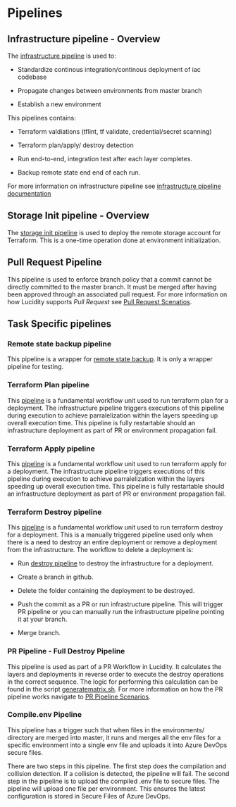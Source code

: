 # Pipelines

## Infrastructure pipeline - Overview

The [infrastructure pipeline](../azure-pipelines/pipeline.infrastructure.yml) is used to:

- Standardize continous integration/continous deployment of iac codebase

- Propagate changes between environments from master branch

- Establish a new environment

This pipelines contains:

- Terraform valdiations (tflint, tf validate, credential/secret scanning)

- Terraform plan/apply/ destroy detection

- Run end-to-end, integration test after each layer completes.

- Backup remote state end end of each run.

For more information on infrastructure pipeline see [infrastructure pipeline documentation](./INFRASTRUCTUREPIPELINE.md)

## Storage Init pipeline - Overview

The [storage init pipeline](../azure-pipelines/pipeline.storageinit.yml) is used to deploy the remote storage account for Terraform.  This is a one-time operation done at environment initialization.

## Pull Request Pipeline

This pipeline is used to enforce branch policy that a commit cannot be directly committed to the master branch.  It must be merged after having been approved through an associated pull request.  For more information on how Lucidity supports *Pull Request* see [Pull Request Scenatios](./PRPIPELINESCENARIOS.md).

## Task Specific pipelines

### Remote state backup pipeline

This pipeline is a wrapper for [remote state backup](../azure-pipelines/pipeline.backupremotestate.yml).  It is only a wrapper pipeline for testing.

### Terraform Plan pipeline

This [pipeline](../azure-pipelines/pipeline.tfplan.yml) is a fundamental workflow unit used to run terraform plan for a deployment.  The infrastructure pipeline triggers executions of this pipeline during execution to achieve parralelization within the layers speeding up overall execution time.  This pipeline is fully restartable should an infrastructure deployment as part of PR or environment propagation fail.

### Terraform Apply pipeline

This [pipeline](../azure-pipelines/pipeline.tfapply.yml) is a fundamental workflow unit used to run terraform apply for a deployment.  The infrastructure pipeline triggers executions of this pipeline during execution to achieve parralelization within the layers speeding up overall execution time.  This pipeline is fully restartable should an infrastructure deployment as part of PR or environment propagation fail.

### Terraform Destroy pipeline

This [pipeline](../azure-pipelines/pipeline.tfdestroy.yml) is a fundamental workflow unit used to run terraform destroy for a deployment.  This is a manually triggered pipeline used only when there is a need to destroy an entire deployment or remove a deployment from the infrastructure.  The workflow to delete a deployment is:

- Run [destroy pipeline](../azure-pipelines/pipeline.tfdestroy.yml) to destroy the infrastructure for a deployment.

- Create a branch in github.

- Delete the folder containing the deployment to be destroyed.

- Push the commit as a PR or run infrastructure pipeline.  This will trigger PR pipeline or you can manually run the infrastructure pipeline pointing it at your branch.

- Merge branch.

### PR Pipeline - Full Destroy Pipeline

This pipeline is used as part of a PR Workflow in Lucidity.  It calculates the layers and deployments in reverse order to execute the destroy operations in the correct sequence.  The logic for performing this calculation can be found in the script [generatematrix.sh](../azure-pipelines/scripts/generatematrix.sh).  For more information on how the PR pipeline works navigate to [PR Pipeline Scenarios](./PRPIPELINESCENARIOS.md).

### Compile.env Pipeline

This pipeline has a trigger such that when files in the environments/ directory are merged into master, it runs and merges all the env files for a specific environment into a single env file and uploads it into Azure DevOps secure files.  

There are two steps in this pipeline.  The first step does the compilation and collision detection.  If a collision is detected, the pipeline will fail.  The second step in the pipeline is to upload the compiled .env file to secure files.  The pipeline will upload one file per environment.  This ensures the latest configuration is stored in Secure Files of Azure DevOps.
